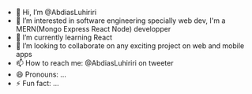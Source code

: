 - 👋 Hi, I’m @AbdiasLuhiriri
- 👀 I’m interested in software engineering specially web dev, I'm a MERN(Mongo Express React Node) developper
- 🌱 I’m currently learning React
- 💞️ I’m looking to collaborate on any exciting project on web and mobile apps
- 📫 How to reach me: @AbdiasLuhiriri on tweeter
- 😄 Pronouns: ...
- ⚡ Fun fact: ...

<!---
AbdiasLuhiriri/AbdiasLuhiriri is a ✨ special ✨ repository because its `README.md` (this file) appears on your GitHub profile.
You can click the Preview link to take a look at your changes.
--->
